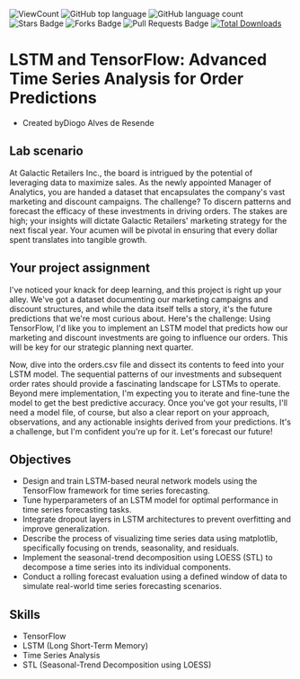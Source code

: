 ![ViewCount](https://views.whatilearened.today/views/github/debdattasarkar/Advanced-Time-Series-Analysis-for-Order-Predictions.svg?cache=remove)
![GitHub top language](https://img.shields.io/github/languages/top/debdattasarkar/Advanced-Time-Series-Analysis-for-Order-Predictions?style=flat)
![GitHub language count](https://img.shields.io/github/languages/count/debdattasarkar/Advanced-Time-Series-Analysis-for-Order-Predictions?style=flat)
![Stars Badge](https://img.shields.io/github/stars/debdattasarkar/Advanced-Time-Series-Analysis-for-Order-Predictions?style=flat)
![Forks Badge](https://img.shields.io/github/forks/debdattasarkar/Advanced-Time-Series-Analysis-for-Order-Predictions?style=flat)
![Pull Requests Badge](https://img.shields.io/github/issues-pr/debdattasarkar/Advanced-Time-Series-Analysis-for-Order-Predictions?style=flat)
[![Total Downloads](https://img.shields.io/github/downloads/debdattasarkar/Advanced-Time-Series-Analysis-for-Order-Predictions/total.svg)](https://github.com/debdattasarkar/Advanced-Time-Series-Analysis-for-Order-Predictions/releases/)

# LSTM and TensorFlow: Advanced Time Series Analysis for Order Predictions
- Created byDiogo Alves de Resende

## Lab scenario
At Galactic Retailers Inc., the board is intrigued by the potential of leveraging data to maximize sales. As the newly appointed Manager of Analytics, you are handed a dataset that encapsulates the company's vast marketing and discount campaigns. The challenge? To discern patterns and forecast the efficacy of these investments in driving orders. The stakes are high; your insights will dictate Galactic Retailers' marketing strategy for the next fiscal year. Your acumen will be pivotal in ensuring that every dollar spent translates into tangible growth.

## Your project assignment
I've noticed your knack for deep learning, and this project is right up your alley. We've got a dataset documenting our marketing campaigns and discount structures, and while the data itself tells a story, it's the future predictions that we're most curious about. Here's the challenge: Using TensorFlow, I'd like you to implement an LSTM model that predicts how our marketing and discount investments are going to influence our orders. This will be key for our strategic planning next quarter.

Now, dive into the orders.csv file and dissect its contents to feed into your LSTM model. The sequential patterns of our investments and subsequent order rates should provide a fascinating landscape for LSTMs to operate. Beyond mere implementation, I'm expecting you to iterate and fine-tune the model to get the best predictive accuracy. Once you've got your results, I'll need a model file, of course, but also a clear report on your approach, observations, and any actionable insights derived from your predictions. It's a challenge, but I'm confident you're up for it. Let's forecast our future!

## Objectives
- Design and train LSTM-based neural network models using the TensorFlow framework for time series forecasting.
- Tune hyperparameters of an LSTM model for optimal performance in time series forecasting tasks.
- Integrate dropout layers in LSTM architectures to prevent overfitting and improve generalization.
- Describe the process of visualizing time series data using matplotlib, specifically focusing on trends, seasonality, and residuals.
- Implement the seasonal-trend decomposition using LOESS (STL) to decompose a time series into its individual components.
- Conduct a rolling forecast evaluation using a defined window of data to simulate real-world time series forecasting scenarios.

## Skills
- TensorFlow
- LSTM (Long Short-Term Memory)
- Time Series Analysis
- STL (Seasonal-Trend Decomposition using LOESS)